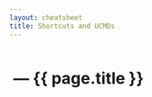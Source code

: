 ```yaml
---
layout: cheatsheet
title: Shortcuts and UCMDs
---
```


<div style="display: inline-block;"><h1>&nbsp;— {{ page.title }}</h1></div>

<div id="cheatsheet">
</div> 
